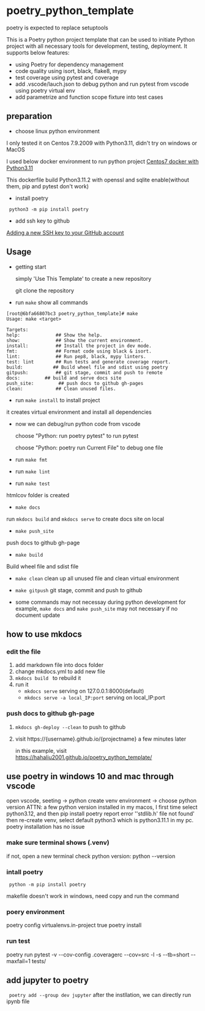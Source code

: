 # poetry_python_template
poetry is expected to replace setuptools

This is a Poetry python project template that can be used to initiate Python project with all necessary tools for development, testing, deployment. It supports below features:

- using Poetry for dependency management
- code quality using isort, black, flake8, mypy
- test coverage using pytest and coverage
- add .vscode/lauch.json to debug python and run pytest from vscode using poetry virtual env
- add parametrize and function scope fixture into test cases

## preparation
* choose linux python environment

I only tested it on Centos 7.9.2009 with Python3.11, didn't try on windows or MacOS

I used below docker environment to run python project
[Centos7 docker with Python3.11](https://github.com/hahaliu2001/centos7_docker_python_install)

This dockerfile build Python3.11.2 with openssl and sqlite enable(without them, pip and pytest don't work) 

* install poetry

` python3 -m pip install poetry`

* add ssh key to github

[Adding a new SSH key to your GitHub account](https://docs.github.com/en/authentication/connecting-to-github-with-ssh/adding-a-new-ssh-key-to-your-github-account)


## Usage

* getting start

    simply 'Use This Template' to create a new repository 

    git clone the repository

* run `make` show all commands
```
[root@6bfa66807bc3 poetry_python_template]# make
Usage: make <target>

Targets:
help:             ## Show the help.
show:             ## Show the current environment.
install:          ## Install the project in dev mode.
fmt:              ## Format code using black & isort.
lint:             ## Run pep8, black, mypy linters.
test: lint        ## Run tests and generate coverage report.
build: 			 ## Build wheel file and sdist using poetry
gitpush:          ## git stage, commit and push to remote
docs:         ## build and serve docs site
push_site:         ## push docs to github gh-pages
clean:            ## Clean unused files.
```
* run `make install` to install project

it creates virtual environment and install all dependencies

* now we can debug/run python code from vscode
  
  choose "Python: run poetry pytest" to run pytest
  
  choose "Python: poetry run Current File" to debug one file

* run `make fmt`
* run `make lint`
* run `make test`

htmlcov folder is created
*  `make docs`

run `mkdocs build` and `mkdocs serve` to create docs site on local 

* `make push_site`

push docs to github gh-page

* `make build`

Build wheel file and sdist file

* `make clean`
clean up all unused file and clean virtual environment

* `make gitpush`
git stage, commit and push to github

* some commands may not necessay during python development
for example, `make docs` and `make push_site` may not necessary if no document update

## how to use mkdocs
### edit the file
1. add markdown file into docs folder
2. change mkdocs.yml to add new file 
3. `mkdocs build ` to rebuild it
4. run it
    * `mkdocs serve` serving on 127.0.0.1:8000(default)
    * `mkdocs serve -a local_IP:port` serving on local_IP:port

### push docs to github gh-page
1. `mkdocs gh-deploy --clean` to push to github

2. visit https://{username}.github.io/{projectname} a few minutes later

    in this example, visit https://hahaliu2001.github.io/poetry_python_template/

## use poetry in windows 10 and mac through vscode
open vscode, seeting -> python create venv environment -> choose python version
ATTN:
a few python version installed in my macos, I first time select python3.12, and then pip install poetry report error ''stdlib.h' file not found'
then re-create venv, select default python3 which is python3.11.1 in my pc. poetry installation has no issue
### make sure terminal shows (.venv)
if not, open a new terminal
check python version: python --version
### intall poetry
` python -m pip install poetry`

makefile doesn't work in windows, need copy and run the command
### poery environment
poetry config virtualenvs.in-project true
poetry install

### run test
poetry run pytest -v --cov-config .coveragerc --cov=src -l -s --tb=short --maxfail=1 tests/


## add jupyter to poetry
` poetry add --group dev jupyter`
after the instllation, we can directly run ipynb file